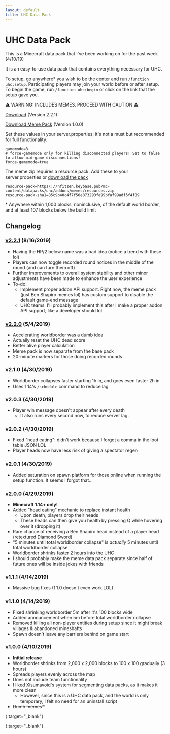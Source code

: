 ```yaml
---
layout: default
title: UHC Data Pack
---
```


# UHC Data Pack
This is a Minecraft data pack that I've been working on for the past week (4/10/19)

It is an easy-to-use data pack that contains everything necessary for UHC.

To setup, go anywhere\* you wish to be the center and run `/function uhc:setup`.
Participating players may join your world before or after setup. To begin the game, run
`/function uhc:begin` or click on the link that the setup gave you.

:warning: WARNING: INCLUDES MEMES. PROCEED WITH CAUTION :warning:

[Download][v2.2.1] (Version 2.2.1)

[Download Meme Pack][memes-v1.0.0] (Version 1.0.0)

Set these values in your server.properties; it's not a must but recommended for full functionality:
~~~
gamemode=3
# force-gamemode only for killing disconnected players! Set to false to allow mid-game disconnections!
force-gamemode=true
~~~

The meme zip requires a resource pack. Add these to your server.properties or [download the pack][meme-resources]

~~~
resource-pack=https\://nfitzen.keybase.pub/mc-content/datapacks/uhc/addons/memes/resources.zip
resource-pack-sha1=85c9b40c4f7f50e873293fe99bfaf99adf5f4f89
~~~

\* Anywhere within 1,000 blocks, noninclusive, of the default world border, and at least 107 blocks below the build limit

## Changelog

### [v2.2.1] (8/16/2019)
- Having the HP/2 below name was a bad idea (notice a trend with these lol)
- Players can now toggle recorded round notices in the middle of the round (and can turn them off)
- Further improvements to overall system stability and other minor adjustments have been made to enhance the user experience
- To-do:
    - Implement proper addon API support. Right now, the meme pack (just Ben Shapiro memes lol) has custom support to disable the default game-end message
    - UHC teams. I'll probably implement this after I make a proper addon API support, like a developer should lol

### [v2.2.0] (5/4/2019)
- Accelerating worldborder was a dumb idea
- Actually reset the UHC dead score
- Better alive player calculation
- Meme pack is now separate from the base pack
- 20-minute markers for those doing recorded rounds


### v2.1.0 (4/30/2019)
- Worldborder collapses faster starting 1h in, and goes even faster 2h in
- Uses 1.14's `/schedule` command to reduce lag

### v2.0.3 (4/30/2019)
- Player win message doesn't appear after every death
    - It also runs every second now, to reduce server lag.

### v2.0.2 (4/30/2019)
- Fixed "head eating": didn't work because I forgot a comma in the loot table JSON LOL
- Player heads now have less risk of giving a spectator regen

### v2.0.1 (4/30/2019)
- Added saturation on spawn platform for those online when running the setup function. It seems I forgot that...

### v2.0.0 (4/29/2019)
- **Minecraft 1.14+ only!**
- Added "head eating" mechanic to replace instant health
    - Upon death, players drop their heads
    - These heads can then give you health by pressing Q while hovering over it (dropping it)
- Rare chance of receiving a Ben Shapiro head instead of a player head (retextured Diamond Sword)
- "5 minutes until total worldborder collapse" is _actually_ 5 minutes until total worldborder collapse
- Worldborder shrinks faster 2 hours into the UHC
- I should probably make the meme data pack separate since half of future ones will be inside jokes with friends

### v1.1.1 (4/14/2019)
- Massive bug fixes (1.1.0 doesn't even work LOL)

### v1.1.0 (4/14/2019)
- Fixed shrinking worldborder 5m after it's 100 blocks wide
- Added announcement when 5m before total worldborder collapse
- Removed killing all non-player entities during setup since it might break villages \& abandoned mineshafts
- Spawn doesn't leave any barriers behind on game start
### v1.0.0 (4/10/2019)
- **Initial release**
- Worldborder shrinks from 2,000&nbsp;x&nbsp;2,000 blocks to 100&nbsp;x&nbsp;100 gradually (3 hours)
- Spreads players evenly across the map
- Does not include team functionality
- I liked [Xisumavoid](//www.xisumavoid.com/)'s system for segmenting data packs, as it makes it more clean
    - However, since this is a UHC data pack, and the world is only temporary, I felt no need for an uninstall script
- <del>Dumb memes:tm:</del>

[memes-v1.0.0]: //keybase.pub/nfitzen/mc-content/datapacks/uhc/addons/memes/releases/UHCMemes-v1.0.0.zip
{:target="_blank"}

[v2.2.0]: //nfitzen.keybase.pub/mc-content/datapacks/uhc/pack/releases/UHC-v2.2.0.zip
[v2.2.1]: //nfitzen.keybase.pub/mc-content/datapacks/uhc/pack/releases/UHC-v2.2.1.zip

[meme-resources]: //keybase.pub/nfitzen/mc-content/datapacks/uhc/addons/memes/resources.zip
{:target="_blank"}
